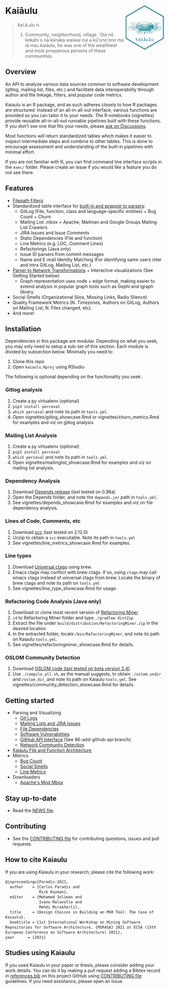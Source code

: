 # Kaiāulu <a href="https://github.com/sailuh/kaiaulu"><img src="man/figures/logo.png" align="right" height="140" /></a>

> kai.ā.ulu
> n.
> 1. Community, neighborhood, village. ʻOia nō kekahi o nā kānaka waiwai nui a kūʻonoʻono ma iā mau kaiāulu, he was one of the wealthiest and most prosperous persons of these communities.

## Overview

An API to analyze various data sources common to software development (gitlog, mailing list, files, etc.) and facilitate data interoperability through author and file linkage, filters, and popular code metrics. 

Kaiaulu is an R package, and as such adheres closely to how R packages are structured: Instead of an all-in-all-out interface, various functions are provided so you can tailor it to your needs. The R notebooks (vignettes) provide reusable all-in-all-out runnable pipelines built with these functions. If you don't see one that fits your needs, please [ask on Discussions](https://github.com/sailuh/kaiaulu/discussions). 

Most functions will return standardized tables which makes it easier to inspect intermediate steps and combine to other tables. This is done to encourage assessment and understanding of the built-in pipelines with minimal effort.

If you are not familiar with R, you can find command line interface scripts in the `exec/` folder. Please create an issue if you would like a feature you do not see there.

## Features 

 * [Filepath Filters](http://itm0.shidler.hawaii.edu/kaiaulu/reference/index.html#section-filters)
 * Standardized table interface for [built-in and wrapper to parsers](http://itm0.shidler.hawaii.edu/kaiaulu/reference/index.html#section-parsers): 
    * GitLog (File, function, class and language-specific entities) + Bug Count + Churn
    * Mailing List .mbox + Apache, Mailman and Google Groups Mailing List Crawlers
    * JIRA Issues and Issue Comments 
    * Static Dependencies (File and function)
    * Line Metrics (e.g. LOC, Comment Lines)
    * Refactorings (Java only)
    * Issue ID parsers from commit messages 
    * Name and E-mail Identity Matching (For identifying same users inter and intra GitLog, Mailing List, etc.)
 * [Parser to Network Transformations](http://itm0.shidler.hawaii.edu/kaiaulu/reference/index.html#section-networks) + Interactive visualizations (See Getting Started below)
    * Graph representation uses node + edge format, making easier to extend analysis in popular graph tools such as Gephi and igraph library. 
 * Social Smells (Organizational Silos, Missing Links, Radio Silence)
 * Quality Framework Metrics (N. Timezones, Authors on GitLog, Authors on Mailing List, N. Files changed, etc).
 * And more! 

## Installation 

Dependencies in this package are modular. Depending on what you seek, you may only need to setup a sub-set of this section. Each module is divided by subsection below. Minimally you need to:

 1. Clone this repo 
 2. Open `kaiaulu.Rproj` using RStudio

The following is optional depending on the functionality you seek:

### Gitlog analysis 

 1. Create a py virtualenv (optional)
 2. `pip3 install perceval`
 3. `which perceval` and note its path in `tools.yml`.
 4. Open vignettes/gitlog_showcase.Rmd or vignettes/churn_metrics.Rmd for examples and viz on gitlog analysis. 
 
### Mailing List Analysis

 1. Create a py virtualenv (optional)
 2. `pip3 install perceval`
 3. `which perceval` and note its path in `tools.yml`.
 4. Open vignettes/mailinglist_showcase.Rmd for examples and viz on mailing list analysis. 
 
### Dependency Analysis 

 1. Download [Depends release](https://github.com/multilang-depends/depends/releases/) (last tested on 0.96a)
 2. Open the Depends folder, and note the `depends.jar` path in `tools.yml`. 
 3. See vignettes/depends_showcase.Rmd for examples and viz on file dependency analysis.  
 
### Lines of Code, Comments, etc

 1. Download [scc](https://github.com/boyter/scc/releases) (last tested on 2.12.0)
 2. Unzip to obtain a `scc` executable. Note its path in `tools.yml`
 3. See vignettes/line_metrics_showcase.Rmd for examples.
 
### Line types 

 1. Download [Universal ctags](https://github.com/universal-ctags/ctags/blob/master/docs/osx.rst) using brew. 
 2. Emacs ctags may conflict with brew ctags. If so, using `ctags` may call emacs ctags instead of universal ctags from brew. Locate the binary of brew ctags and note its path on `tools.yml`
 3. See vignettes/line_type_showcase.Rmd for usage.
 
### Refactoring Code Analysis (Java only)
 1. Download or clone most recent version of [Refactoring Miner](https://github.com/tsantalis/RefactoringMiner#running-refactoringminer-from-the-command-line)
 2. `cd` to Refactoring Miner folder and type `./gradlew distZip`
 3. Extract the file under `build/distribution/RefactoringMiner.zip` in the desired location
 4. In the extracted folder, locate `/bin/RefactoringMiner`, and note its path on Kaiaulu `tools.yml`.
 5. See vignettes/refactoringminer_showcase.Rmd for details.
 
### OSLOM Community Detection 
 1. Download [OSLOM code (last tested on beta version 2.4)](http://oslom.org/)
 2. Use `./compile_all.sh`, as the manual suggests, to obtain `./oslom_undir` and `/oslom_dir`, and note its path on Kaiaulu `tools.yml`. See vignettes/community_detection_showcase.Rmd for details.

## Getting started

 * Parsing and Visualizing
    * [Git Logs](http://itm0.shidler.hawaii.edu/kaiaulu/articles/gitlog_showcase.html)
    * [Mailing Lists and JIRA Issues](http://itm0.shidler.hawaii.edu/kaiaulu/articles/reply_communication_showcase.html)
    * [File Dependencies](http://itm0.shidler.hawaii.edu/kaiaulu/articles/depends_showcase.html)
    * [Software Vulnerabilities](http://itm0.shidler.hawaii.edu/kaiaulu/articles/gitlog_vulnerabilities_showcase.html)
    * [GitHub API Interface](https://github.com/sailuh/kaiaulu/blob/86-add-github-api/vignettes/github_api_showcase.Rmd) (See 86-add-github-api branch)
    * [Network Community Detection](http://itm0.shidler.hawaii.edu/kaiaulu/articles/community_detection_showcase.html)
 * [Kaiaulu File and Function Architecture](http://itm0.shidler.hawaii.edu/kaiaulu/articles/kaiaulu_architecture.html)
 * Metrics
    * [Bug Count](http://itm0.shidler.hawaii.edu/kaiaulu/articles/bug_count.html)
    * [Social Smells](http://itm0.shidler.hawaii.edu/kaiaulu/articles/social_smells_showcase.html)
    * [Line Metrics](http://itm0.shidler.hawaii.edu/kaiaulu/articles/line_metrics_showcase.html)    
 * Downloaders
    * [Apache's Mod Mbox](http://itm0.shidler.hawaii.edu/kaiaulu/articles/reply_communication_showcase.html)


## Stay up-to-date

 * Read the [NEWS file](https://github.com/sailuh/kaiaulu/blob/master/NEWS.md).

## Contributing

 * See the [CONTRIBUTING file](https://github.com/sailuh/kaiaulu/blob/master/CONTRIBUTING.md) for contributing questions, issues and pull requests.

## How to cite Kaiaulu 

If you are using Kaiaulu in your research, please cite the following work: 

```
@inproceedings{Paradis:2021,
  author    = {Carlos Paradis and
               Rick Kazman},
  editor    = {Mohamed Soliman and
               Ivano Malavolta and 
               Mehdi Mirakhorli},
  title     = {Design Choices in Building an MSR Tool: The Case of Kaiaulu},
  booktitle = {1st International Workshop on Mining Software Repositories for Software Architecture, {MSR4SA} 2021 at ECSA (15th European Conference on Software Architecture) 2021}, 
year      = {2021}
```

## Studies using Kaiaulu

If you used Kaiaulu in your paper or thesis, please consider adding your work details. You can do it by making a pull request adding a Bibtex record in [references.bib](https://github.com/sailuh/kaiaulu/blob/master/references.md) on this project GitHub using [CONTRIBUTING file](https://github.com/sailuh/kaiaulu/blob/master/CONTRIBUTING.md) guidelines. If you need assistance, please open an issue.
